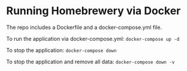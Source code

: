 # Running Homebrewery via Docker

The repo includes a Dockerfile and a docker-compose.yml file.

To run the application via docker-compose.yml:
`docker-compose up -d`

To stop the application:
`docker-compose down`

To stop the application and remove all data:
`docker-compose down -v`
